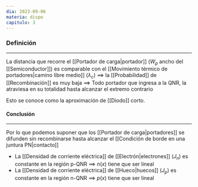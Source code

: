```yaml
---
dia: 2023-09-06
materia: dispo
capitulo: 3
---
```

### Definición
---
La distancia que recorre el [[Portador de carga|portador]] ($W_p$ ancho del [[Semiconductor]]) es comparable con el [[Movimiento térmico de portadores|camino libre medio]] ($\lambda_c$)
$\implies$ la [[Probabilidad]] de [[Recombinación]] es muy baja
$\implies$ Todo portador que ingresa a la QNR, la atraviesa en su totalidad hasta alcanzar el extremo contrario

Esto se conoce como la aproximación de [[Diodo]] corto.

#### Conclusión
---
Por lo que podemos suponer que los [[Portador de carga|portadores]] se difunden sin recombinarse hasta alcanzar el [[Condición de borde en una juntura PN|contacto]]
* La [[Densidad de corriente eléctrica]] de [[Electrón|electrones]] ($J_n$) es constante en la región p-QNR
  $\implies$ $n(x)$ tiene que ser lineal
* La [[Densidad de corriente eléctrica]] de [[Hueco|huecos]] ($J_p$) es constante en la región n-QNR
  $\implies$ $p(x)$ tiene que ser lineal

